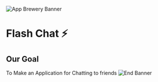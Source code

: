 ![App Brewery Banner](https://github.com/londonappbrewery/Images/blob/master/AppBreweryBanner.png)


# Flash Chat ⚡️

## Our Goal

To Make an Application for Chatting to friends
![End Banner](https://github.com/londonappbrewery/Images/blob/master/readme-end-banner.png)
